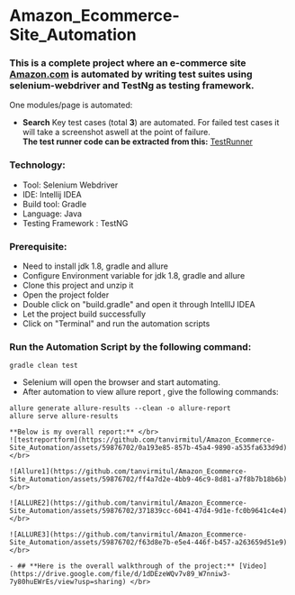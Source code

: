 # Amazon_Ecommerce-Site_Automation
### This is a complete project where an e-commerce site [Amazon.com](https://www.amazon.com/) is automated by writing test suites using selenium-webdriver and TestNg as testing framework.
One modules/page is automated:
- **Search** 
Key test cases (total **3**) are automated.
For failed test cases it will take a screenshot aswell at the point of failure. </br>
**The test runner code can be extracted from this:**
[TestRunner](https://github.com/tanvirmitul/Amazon_Ecommerce-Site_Automation/blob/main/src/test/java/testrunner/HomePageTestRunner.java)</br>
### Technology: </br>
- Tool: Selenium Webdriver
- IDE: Intellij IDEA
- Build tool: Gradle
- Language: Java
- Testing Framework : TestNG

### Prerequisite: </br>
- Need to install jdk 1.8, gradle and allure
- Configure Environment variable for jdk 1.8, gradle and allure
- Clone this project and unzip it
- Open the project folder
- Double click on "build.gradle" and open it through IntellIJ IDEA
- Let the project build successfully
- Click on "Terminal" and run the automation scripts

### Run the Automation Script by the following command:
 ```
 gradle clean test 
 ```
- Selenium will open the browser and start automating.
- After automation to view allure report , give the following commands:
 ```
allure generate allure-results --clean -o allure-report
allure serve allure-results

**Below is my overall report:** </br>
![testreportform](https://github.com/tanvirmitul/Amazon_Ecommerce-Site_Automation/assets/59876702/0a193e85-857b-45a4-9890-a535fa633d9d)</br>

![Allure1](https://github.com/tanvirmitul/Amazon_Ecommerce-Site_Automation/assets/59876702/ff4a7d2e-4bb9-46c9-8d81-a7f8b7b18b6b) </br>

![ALLURE2](https://github.com/tanvirmitul/Amazon_Ecommerce-Site_Automation/assets/59876702/371839cc-6041-47d4-9d1e-fc0b9641c4e4) </br>

![ALLURE3](https://github.com/tanvirmitul/Amazon_Ecommerce-Site_Automation/assets/59876702/f63d8e7b-e5e4-446f-b457-a263659d51e9) </br>

- ## **Here is the overall walkthrough of the project:** [Video](https://drive.google.com/file/d/1dDEzeWQv7v89_W7nniw3-7y80huEWrEs/view?usp=sharing) </br>

